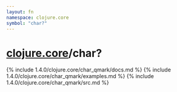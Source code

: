 ```yaml
---
layout: fn
namespace: clojure.core
symbol: "char?"
---
```


# [clojure.core](../)/char?

{% include 1.4.0/clojure.core/char_qmark/docs.md %}
{% include 1.4.0/clojure.core/char_qmark/examples.md %}
{% include 1.4.0/clojure.core/char_qmark/src.md %}

